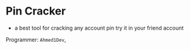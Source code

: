 # Pin Cracker

- a best tool for cracking any account pin
try it in your friend account

Programmer: `Ahmed1Dev`,
